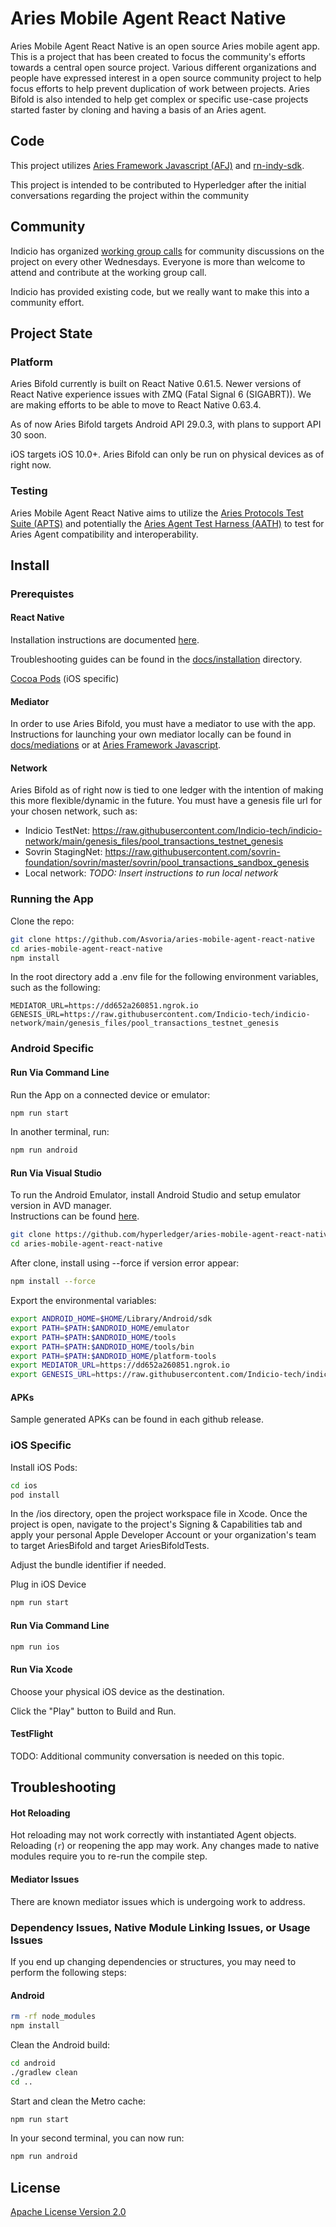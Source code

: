 # Aries Mobile Agent React Native

Aries Mobile Agent React Native is an open source Aries mobile agent app. This is a project that has been created to focus the community's efforts towards a central open source project. Various different organizations and people have expressed interest in a open source community project to help focus efforts to help prevent duplication of work between projects. Aries Bifold is also intended to help get complex or specific use-case projects started faster by cloning and having a basis of an Aries agent.

## Code

This project utilizes [Aries Framework Javascript (AFJ)](https://github.com/hyperledger/aries-framework-javascript) and [rn-indy-sdk](https://github.com/AbsaOSS/rn-indy-sdk).

This project is intended to be contributed to Hyperledger after the initial conversations regarding the project within the community

## Community

Indicio has organized [working group calls](https://wiki.hyperledger.org/display/ARIES/Aries+Bifold+User+Group+Meetings) for community discussions on the project on every other Wednesdays.
Everyone is more than welcome to attend and contribute at the working group call.

Indicio has provided existing code, but we really want to make this into a community effort.

## Project State

### Platform

Aries Bifold currently is built on React Native 0.61.5. Newer versions of React Native experience issues with ZMQ (Fatal Signal 6 (SIGABRT)). We are making efforts to be able to move to React Native 0.63.4.

As of now Aries Bifold targets Android API 29.0.3, with plans to support API 30 soon.

iOS targets iOS 10.0+. Aries Bifold can only be run on physical devices as of right now.

### Testing

Aries Mobile Agent React Native aims to utilize the [Aries Protocols Test Suite (APTS)](https://github.com/hyperledger/aries-protocol-test-suite) and potentially the [Aries Agent Test Harness (AATH)](https://github.com/hyperledger/aries-agent-test-harness) to test for Aries Agent compatibility and interoperability.

## Install

### Prerequistes

#### React Native

Installation instructions are documented [here](https://reactnative.dev/docs/environment-setup).

Troubleshooting guides can be found in the [docs/installation](./docs/INSTALLATION.md) directory.

[Cocoa Pods](https://cocoapods.org/) (iOS specific)

#### Mediator

In order to use Aries Bifold, you must have a mediator to use with the app. Instructions for launching your own mediator locally can be found in [docs/mediations](./docs/MEDIATION.md) or at [Aries Framework Javascript](https://github.com/hyperledger/aries-framework-javascript#starting-mediator-agents).

#### Network

Aries Bifold as of right now is tied to one ledger with the intention of making this more flexible/dynamic in the future. You must have a genesis file url for your chosen network, such as:

- Indicio TestNet: https://raw.githubusercontent.com/Indicio-tech/indicio-network/main/genesis_files/pool_transactions_testnet_genesis
- Sovrin StagingNet: https://raw.githubusercontent.com/sovrin-foundation/sovrin/master/sovrin/pool_transactions_sandbox_genesis
- Local network: _TODO: Insert instructions to run local network_

### Running the App

Clone the repo:

```sh
git clone https://github.com/Asvoria/aries-mobile-agent-react-native
cd aries-mobile-agent-react-native
npm install
```

In the root directory add a .env file for the following environment variables, such as the following:

```
MEDIATOR_URL=https://dd652a260851.ngrok.io
GENESIS_URL=https://raw.githubusercontent.com/Indicio-tech/indicio-network/main/genesis_files/pool_transactions_testnet_genesis
```

### Android Specific

#### Run Via Command Line

Run the App on a connected device or emulator:

```sh
npm run start
```

In another terminal, run:

```sh
npm run android
```

#### Run Via Visual Studio

To run the Android Emulator, install Android Studio and setup emulator version in AVD manager.  
Instructions can be found [here](https://developer.android.com/studio/run/managing-avds).  

```sh
git clone https://github.com/hyperledger/aries-mobile-agent-react-native
cd aries-mobile-agent-react-native
```

After clone, install using --force if version error appear:  

```sh
npm install --force
```

Export the environmental variables:  

```sh
export ANDROID_HOME=$HOME/Library/Android/sdk
export PATH=$PATH:$ANDROID_HOME/emulator
export PATH=$PATH:$ANDROID_HOME/tools
export PATH=$PATH:$ANDROID_HOME/tools/bin
export PATH=$PATH:$ANDROID_HOME/platform-tools
export MEDIATOR_URL=https://dd652a260851.ngrok.io
export GENESIS_URL=https://raw.githubusercontent.com/Indicio-tech/indicio-network/main/genesis_files/pool_transactions_testnet_genesis
```

#### APKs

Sample generated APKs can be found in each github release.

### iOS Specific

Install iOS Pods:

```sh
cd ios
pod install
```

In the /ios directory, open the project workspace file in Xcode.
Once the project is open, navigate to the project's Signing & Capabilities tab and apply your personal Apple Developer Account or your organization's team to target AriesBifold and target AriesBifoldTests.

Adjust the bundle identifier if needed.

Plug in iOS Device

```sh
npm run start
```

#### Run Via Command Line

```sh
npm run ios
```

#### Run Via Xcode

Choose your physical iOS device as the destination.

Click the "Play" button to Build and Run.

#### TestFlight

TODO: Additional community conversation is needed on this topic.

## Troubleshooting

#### Hot Reloading

Hot reloading may not work correctly with instantiated Agent objects. Reloading (`r`) or reopening the app may work. Any changes made to native modules require you to re-run the compile step.

#### Mediator Issues

There are known mediator issues which is undergoing work to address.

### Dependency Issues, Native Module Linking Issues, or Usage Issues

If you end up changing dependencies or structures, you may need to perform the following steps:

#### Android

```sh
rm -rf node_modules
npm install
```

Clean the Android build:

```sh
cd android
./gradlew clean
cd ..
```

Start and clean the Metro cache:

```sh
npm run start
```

In your second terminal, you can now run:

```sh
npm run android
```

## License

[Apache License Version 2.0](./LICENSE)

